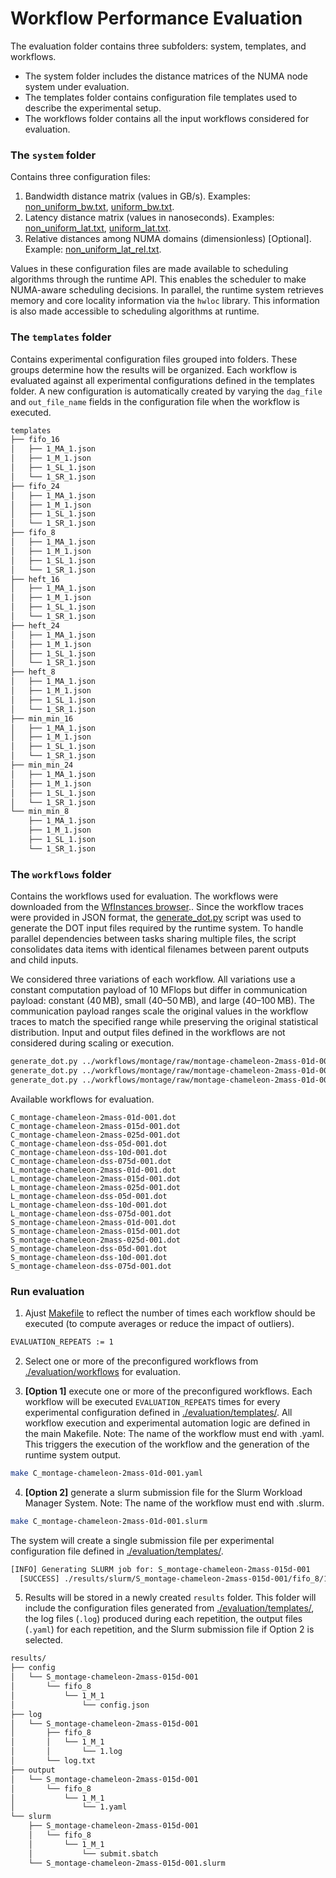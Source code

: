 
# Workflow Performance Evaluation

The evaluation folder contains three subfolders: system, templates, and workflows.

* The system folder includes the distance matrices of the NUMA node system under evaluation.
* The templates folder contains configuration file templates used to describe the experimental setup.
* The workflows folder contains all the input workflows considered for evaluation.

### The `system` folder

Contains three configuration files:

1. Bandwidth distance matrix (values in GB/s). Examples: [non_uniform_bw.txt](./system/non_uniform_bw.txt), [uniform_bw.txt](./system/uniform_bw.txt).
2. Latency distance matrix (values in nanoseconds). Examples: [non_uniform_lat.txt](./system/non_uniform_bw.txt), [uniform_lat.txt](./system/uniform_bw.txt).
3. Relative distances among NUMA domains (dimensionless) [Optional]. Example: [non_uniform_lat_rel.txt](./non_uniform_lat_rel.txt).

Values in these configuration files are made available to scheduling algorithms through the runtime API.
This enables the scheduler to make NUMA-aware scheduling decisions. In parallel, the runtime system retrieves memory and core locality information via the `hwloc` library. This information is also made accessible to scheduling algorithms at runtime.

### The `templates` folder

Contains experimental configuration files grouped into folders. These groups determine how the results will be organized. Each workflow is evaluated against all experimental configurations defined in the templates folder. A new configuration is automatically created by varying the `dag_file` and `out_file_name` fields in the configuration file when the workflow is executed.

```sh
templates
├── fifo_16
│   ├── 1_MA_1.json
│   ├── 1_M_1.json
│   ├── 1_SL_1.json
│   └── 1_SR_1.json
├── fifo_24
│   ├── 1_MA_1.json
│   ├── 1_M_1.json
│   ├── 1_SL_1.json
│   └── 1_SR_1.json
├── fifo_8
│   ├── 1_MA_1.json
│   ├── 1_M_1.json
│   ├── 1_SL_1.json
│   └── 1_SR_1.json
├── heft_16
│   ├── 1_MA_1.json
│   ├── 1_M_1.json
│   ├── 1_SL_1.json
│   └── 1_SR_1.json
├── heft_24
│   ├── 1_MA_1.json
│   ├── 1_M_1.json
│   ├── 1_SL_1.json
│   └── 1_SR_1.json
├── heft_8
│   ├── 1_MA_1.json
│   ├── 1_M_1.json
│   ├── 1_SL_1.json
│   └── 1_SR_1.json
├── min_min_16
│   ├── 1_MA_1.json
│   ├── 1_M_1.json
│   ├── 1_SL_1.json
│   └── 1_SR_1.json
├── min_min_24
│   ├── 1_MA_1.json
│   ├── 1_M_1.json
│   ├── 1_SL_1.json
│   └── 1_SR_1.json
└── min_min_8
    ├── 1_MA_1.json
    ├── 1_M_1.json
    ├── 1_SL_1.json
    └── 1_SR_1.json
```

### The `workflows` folder 

Contains the workflows used for evaluation. The workflows were downloaded from the [WfInstances browser](https://wfinstances.ics.hawaii.edu/).. Since the workflow traces were provided in JSON format, the [generate_dot.py](../scripts/generate_dot.py) script was used to generate the DOT input files required by the runtime system. To handle parallel dependencies between tasks sharing multiple files, the script consolidates data items with identical filenames between parent outputs and child inputs.

We considered three variations of each workflow. All variations use a constant computation payload of 10 MFlops but differ in communication payload: constant (40 MB), small (40–50 MB), and large (40–100 MB). The communication payload ranges scale the original values in the workflow traces to match the specified range while preserving the original statistical distribution. Input and output files defined in the workflows are not considered during scaling or execution.

```sh
generate_dot.py ../workflows/montage/raw/montage-chameleon-2mass-01d-001.json ./workflows/C_montage-chameleon-2mass-01d-001.dot --dep_constant 4e7 1e8 --flops_constant 10000000
generate_dot.py ../workflows/montage/raw/montage-chameleon-2mass-01d-001.json ./workflows/S_montage-chameleon-2mass-01d-001.dot --dep_scale_range 4e7 5e7 --flops_constant 10000000
generate_dot.py ../workflows/montage/raw/montage-chameleon-2mass-01d-001.json ./workflows/L_montage-chameleon-2mass-01d-001.dot --dep_scale_range 4e7 1e8 --flops_constant 10000000
```

Available workflows for evaluation.

```
C_montage-chameleon-2mass-01d-001.dot  
C_montage-chameleon-2mass-015d-001.dot  
C_montage-chameleon-2mass-025d-001.dot  
C_montage-chameleon-dss-05d-001.dot  
C_montage-chameleon-dss-10d-001.dot  
C_montage-chameleon-dss-075d-001.dot  
L_montage-chameleon-2mass-01d-001.dot  
L_montage-chameleon-2mass-015d-001.dot  
L_montage-chameleon-2mass-025d-001.dot  
L_montage-chameleon-dss-05d-001.dot  
L_montage-chameleon-dss-10d-001.dot  
L_montage-chameleon-dss-075d-001.dot  
S_montage-chameleon-2mass-01d-001.dot  
S_montage-chameleon-2mass-015d-001.dot  
S_montage-chameleon-2mass-025d-001.dot  
S_montage-chameleon-dss-05d-001.dot  
S_montage-chameleon-dss-10d-001.dot  
S_montage-chameleon-dss-075d-001.dot
```

### Run evaluation

1. Ajust [Makefile](./Makefile) to reflect the number of times each workflow should be executed (to compute averages or reduce the impact of outliers).

```sh
EVALUATION_REPEATS := 1
```

2. Select one or more of the preconfigured workflows from [./evaluation/workflows](./evaluation/workflows/) for evaluation.

3. **[Option 1]** execute one or more of the preconfigured workflows. Each workflow will be executed `EVALUATION_REPEATS` times for every experimental configuration defined in [./evaluation/templates/](./evaluation/templates/).
All workflow execution and experimental automation logic are defined in the main Makefile. Note: The name of the workflow must end with .yaml. This triggers the execution of the workflow and the generation of the runtime system output.

```sh
make C_montage-chameleon-2mass-01d-001.yaml
```

4. **[Option 2]** generate a slurm submission file for the Slurm Workload Manager System. Note: The name of the workflow must end with .slurm.

```sh
make C_montage-chameleon-2mass-01d-001.slurm
```

The system will create a single submission file per experimental configuration file defined in [./evaluation/templates/](./evaluation/templates/).

```sh 
[INFO] Generating SLURM job for: S_montage-chameleon-2mass-015d-001
  [SUCCESS] ./results/slurm/S_montage-chameleon-2mass-015d-001/fifo_8/1_M_1/submit.sbatch
```

5. Results will be stored in a newly created `results` folder. This folder will include the configuration files generated from [./evaluation/templates/](./evaluation/templates/), the log files (`.log`) produced during each repetition, the output files (`.yaml`) for each repetition, and the Slurm submission file if Option 2 is selected.

```sh
results/
├── config
│   └── S_montage-chameleon-2mass-015d-001
│       └── fifo_8
│           └── 1_M_1
│               └── config.json
├── log
│   └── S_montage-chameleon-2mass-015d-001
│       ├── fifo_8
│       │   └── 1_M_1
│       │       └── 1.log
│       └── log.txt
├── output
│   └── S_montage-chameleon-2mass-015d-001
│       └── fifo_8
│           └── 1_M_1
│               └── 1.yaml
└── slurm
    ├── S_montage-chameleon-2mass-015d-001
    │   └── fifo_8
    │       └── 1_M_1
    │           └── submit.sbatch
    └── S_montage-chameleon-2mass-015d-001.slurm
````

